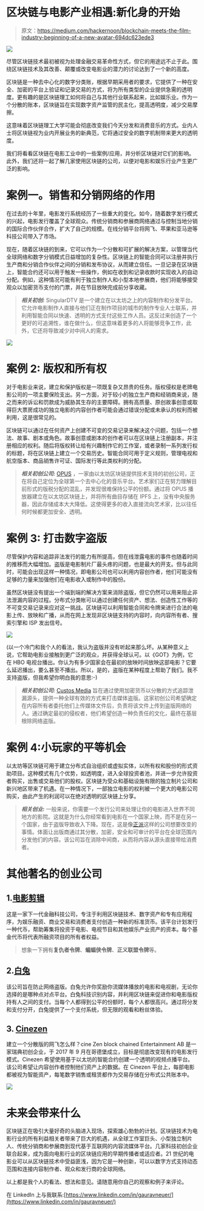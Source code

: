 # 区块链与电影产业相遇:新化身的开始

> 原文：<https://medium.com/hackernoon/blockchain-meets-the-film-industry-beginning-of-a-new-avatar-694dc623ede3>

![](img/525af74865dfbd32a636fe5537a3bd3c.png)

尽管区块链技术最初被视为处理金融交易革命性方式，但它的用途远不止于此。围绕区块链技术及其改善、颠覆或改变电影业的潜力的讨论达到了一个新的高度。

区块链是一种去中心化的数字分类账，根据早期采用者的要求，它提供了一种在安全、加密的平台上验证和记录交易的方式，将为所有类型的企业提供急需的透明度。更有趣的是区块链理工如何将自己与其他行业联系起来，比如娱乐业。作为一个分散的账本，区块链旨在实现数字资产监管的民主化，提高透明度，减少交易摩擦。

这意味着区块链理工大学可能会彻底改变我们今天分发和消费音乐的方式。业内人士将区块链视为业内开展业务的新典范，它将通过安全的数字机制带来更大的透明度。

我们将看看区块链在电影工业中的一些案例/应用，并分析区块链对它们的影响。此外，我们还将一起了解几家使用区块链的公司，以便对电影和娱乐行业产生更广泛的影响。

# **案例一。销售和分销网络的作用**

在过去的十年里，电影发行系统经历了一些重大的变化。如今，随着数字发行模式的兴起，电影发行覆盖了全球观众。传统分销商和参展商网络通过与控制当地分销的国际合作伙伴合作，扩大了自己的规模。在线分销平台将网飞、苹果和亚马逊等科技公司带入了市场。

现在，随着区块链的到来，它可以作为一个分散和可扩展的解决方案，以管理当代全球网络和数字分销模式日益增加的复杂性。区块链上的智能合同可以注册并执行生产商和分销合作伙伴之间的分销和发布协议，从而建立信任。一旦记录在区块链上，智能合约还可以用于触发一些操作，例如在收到和记录收款时实现收入的自动分配。例如，这种情况可能有利于独立制作人和小型本地参展商，他们将能够接受观众以加密货币支付的门票，并在节目放映完成前分享收藏。

> ***相关初创:*** SingularDTV 是一个建立在以太坊之上的内容制作和分发平台。它允许电影制作人直接与他们正在制作项目的城市的制作专业人士联系，并利用智能合同以快速、透明的方式支付这些工作人员。这反过来创造了一个更好的可追溯性，谁在做什么，但这意味着更多的人将能够竞争工作，此外，它还将导致减少对中间人的需求。

![](img/8ef9a96d87277bf2496c958513b0c040.png)

# 案例 2: **版权和所有权**

对于电影业来说，建立和保护版权是一项既复杂又昂贵的任务。版权侵权是老牌电影公司的一项主要保险支出。另一方面，对于较小的独立生产商和经销商来说，随之而来的诉讼和罚款成为威胁其生存的主要障碍。拥有高质量、原创故事创意或取得巨大票房成功的独立电影的内容创作者可能会通过错误分配或未承认的权利而被利用，这是很常见的。

区块链可以通过在任何资产上创建不可变的交易记录来解决这个问题，包括一个想法、故事、剧本或角色。故事创意或剧本的创作者可以在区块链上注册副本，并注册相应的权利。随后将版权转让给有兴趣制作它的工作室，或者录制一系列发行权的标题，将在区块链上建立一个交易历史。智能合同可用于定义规则，管理电视和航空版本、商品销售许可证、国际发行等此类权利的分配。

> ***相关初创公司:*** [OPUS](https://opus-foundation.org/) ，一家由以太坊区块链提供技术支持的初创公司，正在将自己定位为全球第一个去中心化的音乐平台。艺术家们正在努力理解目前形式的版税分配的混乱，并发现很难保持公平的份额。通过将 OPUS 播放器建立在以太坊区块链上，并将所有曲目存储在 IPFS 上，没有中央服务器，因此存储成本大大降低。这使得更多的收入直接流向艺术家，比以往任何时候都更加安全、透明。

# 案例 3: **打击数字盗版**

尽管保护内容和追踪非法发行的能力有所提高，但在线泄露电影的事件也随着时间的推移而大幅增加。盗版是电影制片厂最头疼的问题，也是最大的开支。但与此同时，可能会出现这样一种情况，即电影公司也可以利用内容创作者，他们可能没有足够的力量来加强他们在电影收入或制作中的股份。

虽然区块链没有提出一个端到端的解决方案来消除盗版，但它仍然可以用来阻止非法泄漏内容的过程。分布式分类帐可以通过创建任何资产、想法、创造性工作等的不可变交易记录来应对这一挑战。区块链可以利用智能合同和令牌来进行合法的电影上传、放映和广播，从而在网上发现非区块链支持的内容时，向内容所有者、搜索引擎和 ISP 发出信号。

![](img/d372d23d53d9e622a5c5a4fc3d8fab22.png)

(以一个冷门和我个人的看法，我认为盗版并没有听起来那么坏。从某种意义上说，它帮助电影业接触到更广泛的观众，并获得全球认可。以《GOT》为例，它在 HBO 电视台播出。你认为有多少国家会在最初的放映时间放映这部电影？它要么延迟播出，要么甚至不播出。所以，是的，盗版在某种程度上帮助了我们。我不支持盗版，但我希望你明白我的意思:-)

> ***相关初创公司:*** [Custos Media](https://custostech.com/) 旨在通过使用加密货币以分散的方式追踪泄漏源头，提供一种全球有效的方式来打击媒体盗版。这家初创公司希望确定在内容所有者委托他们上传媒体文件后，负责将该文件上传到盗版网络的人。通过确定最初的侵权者，他们希望创造一种负责任的文化，最终在基层根除网络盗版。

# 案例 4:小玩家的平等机会

以太坊等区块链可用于建立分布式自治组织或虚拟实体，以所有权和股份的形式资助项目。这种模式有几个优势，如透明度，进入全球投资者池，并进一步允许投资者购买，出售或交易他们的股权。区块链为受众和基础设施有限的独立制片公司和新兴地区带来了机遇。在一种情况下，一部独立电影的权利被一个更大的电影公司购买，由此产生的利润可以在绝对透明的区块链上分享。

> ***相关创业:*** 一般来说，你需要一个发行公司来处理让你的电影进入世界不同地方的影院。这就是为什么你经常看到电影在一个国家上映，而不是在另一个国家，由于盗版导致收入下降。现在，这是像[正派](https://decent.ch/)这样的公司想要改变的事情。体面让出版商通过其分散，加密，安全和可审计的平台在全球范围内分发他们的内容。该公司旨在消除中间商，从而将内容从源头直接带给消费者。

# 其他著名的创业公司

## 1.[电影剪辑](https://movie.io/en/)

这是一家下一代金融科技公司，专注于利用区块链技术、数字资产和专有应用程序，为娱乐融资、商业交易和消费者支付创造一种新的标准货币。该平台计划发行一种代币，帮助筹集将投资于电影、电视节目和其他娱乐产业资产的资本。每个基金代币将代表所融资项目的所有者权益。

> 想象一下拥有**复仇者令牌**、**蝙蝠侠令牌**、**正义联盟令牌**等。

## 2.[白兔](https://whiterabbit.one/)

该公司旨在防止网络盗版。白兔允许你奖励你流媒体播放的电影和电视剧，无论你选择的是哪种点对点平台。白兔科技识别内容，并利用区块链来促进你和电影版权持有人之间的支付。当每个人都得到公平的份额时，每个人都很高兴。通过将分发和支付分开，白兔提供了一个支付系统，但无限的观看和粉丝体验。

## 3. [Cinezen](https://beta.cinezen.io/)

建立一个分散版的网飞怎么样？cine Zen block chained Entertainment AB 是一家瑞典初创企业，于 2017 年 9 月在哥德堡成立，目标是彻底改变现有的电影发行模式。Cinezen 希望使用基于以太坊的智能合约创建一个透明的视频点播平台。该公司希望让内容创作者控制他们资产上的数据。在 Cinezen 平台上，每部电影都被视为智能资产，每笔数字销售或租赁都作为交易存储在分布式公共账本中。

![](img/0746a6239555b517027aa60ba25bfeae.png)

# 未来会带来什么

区块链正在吸引大量好奇的头脑进入现场，探索雄心勃勃的计划。区块链技术为电影行业的所有利益相关者带来了巨大的机遇，从全球工作室巨头、小型独立制片人、传统分销商和参展商到现代基于互联网的内容流媒体平台。几家科技初创企业联合起来，成为面向电影行业的区块链应用的早期传播者或适应者。21 世纪的电影业可以从区块链技术中受益匪浅，因为它是一种创新，可以以数字方式支持动态范围和连接内容制作者、观众和发行商的全球网络。

以上都是我个人的看法、想法和意见。请随意用你自己的观察和例子来评论。

在 LinkedIn 上与我联系:[https://www.linkedin.com/in/gauravneuer/](https://www.linkedin.com/in/gauravneuer/)